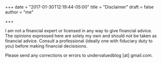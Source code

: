 +++
date = "2017-01-30T12:19:44-05:00"
title = "Disclaimer"
draft = false
author = "me"

+++

I am not a financial expert or licensed in any way to give financial advice. The opinions expressed here are solely my own and should not be taken as financial advice. Consult a professional (ideally one with fiduciary duty to you) before making financial decisisions.

Please send any corrections or errors to undervaluedblog [at] gmail.com.

